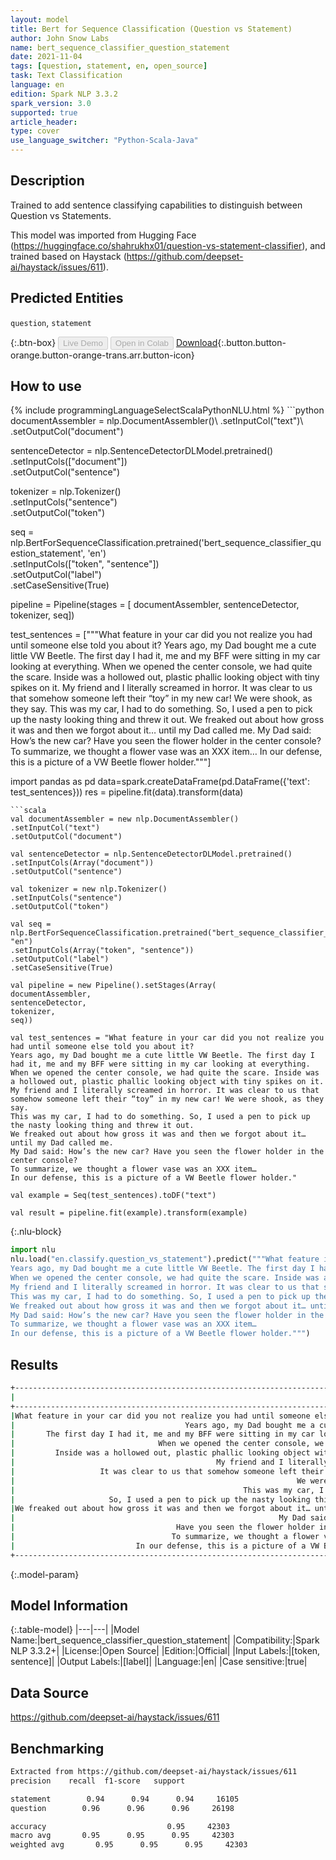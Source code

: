 ```yaml
---
layout: model
title: Bert for Sequence Classification (Question vs Statement)
author: John Snow Labs
name: bert_sequence_classifier_question_statement
date: 2021-11-04
tags: [question, statement, en, open_source]
task: Text Classification
language: en
edition: Spark NLP 3.3.2
spark_version: 3.0
supported: true
article_header:
type: cover
use_language_switcher: "Python-Scala-Java"
---
```


## Description

Trained to add sentence classifying capabilities to distinguish between Question vs Statements.

This model was imported from Hugging Face (https://huggingface.co/shahrukhx01/question-vs-statement-classifier), and trained based on Haystack (https://github.com/deepset-ai/haystack/issues/611).

## Predicted Entities

`question`, `statement`

{:.btn-box}
<button class="button button-orange" disabled>Live Demo</button>
<button class="button button-orange" disabled>Open in Colab</button>
[Download](https://s3.amazonaws.com/auxdata.johnsnowlabs.com/public/models/bert_sequence_classifier_question_statement_en_3.3.2_3.0_1636038134936.zip){:.button.button-orange.button-orange-trans.arr.button-icon}

## How to use



<div class="tabs-box" markdown="1">
{% include programmingLanguageSelectScalaPythonNLU.html %}
```python
documentAssembler = nlp.DocumentAssembler()\
.setInputCol("text")\
.setOutputCol("document")

sentenceDetector = nlp.SentenceDetectorDLModel.pretrained() \
.setInputCols(["document"]) \
.setOutputCol("sentence")

tokenizer = nlp.Tokenizer()\
.setInputCols("sentence")\
.setOutputCol("token")

seq = nlp.BertForSequenceClassification.pretrained('bert_sequence_classifier_question_statement', 'en')\
.setInputCols(["token", "sentence"])\
.setOutputCol("label")\
.setCaseSensitive(True)

pipeline = Pipeline(stages = [
documentAssembler,
sentenceDetector,
tokenizer,
seq])

test_sentences = ["""What feature in your car did you not realize you had until someone else told you about it?
Years ago, my Dad bought me a cute little VW Beetle. The first day I had it, me and my BFF were sitting in my car looking at everything.
When we opened the center console, we had quite the scare. Inside was a hollowed out, plastic phallic looking object with tiny spikes on it.
My friend and I literally screamed in horror. It was clear to us that somehow someone left their “toy” in my new car! We were shook, as they say.
This was my car, I had to do something. So, I used a pen to pick up the nasty looking thing and threw it out.
We freaked out about how gross it was and then we forgot about it… until my Dad called me.
My Dad said: How’s the new car? Have you seen the flower holder in the center console?
To summarize, we thought a flower vase was an XXX item…
In our defense, this is a picture of a VW Beetle flower holder."""]

import pandas as pd
data=spark.createDataFrame(pd.DataFrame({'text': test_sentences}))
res = pipeline.fit(data).transform(data)
```
```scala
val documentAssembler = new nlp.DocumentAssembler()
.setInputCol("text")
.setOutputCol("document")

val sentenceDetector = nlp.SentenceDetectorDLModel.pretrained()
.setInputCols(Array("document"))
.setOutputCol("sentence")

val tokenizer = new nlp.Tokenizer()
.setInputCols("sentence")
.setOutputCol("token")

val seq = nlp.BertForSequenceClassification.pretrained("bert_sequence_classifier_question_statement", "en")
.setInputCols(Array("token", "sentence"))
.setOutputCol("label")
.setCaseSensitive(True)

val pipeline = new Pipeline().setStages(Array(
documentAssembler,
sentenceDetector,
tokenizer,
seq))

val test_sentences = "What feature in your car did you not realize you had until someone else told you about it?
Years ago, my Dad bought me a cute little VW Beetle. The first day I had it, me and my BFF were sitting in my car looking at everything.
When we opened the center console, we had quite the scare. Inside was a hollowed out, plastic phallic looking object with tiny spikes on it.
My friend and I literally screamed in horror. It was clear to us that somehow someone left their “toy” in my new car! We were shook, as they say.
This was my car, I had to do something. So, I used a pen to pick up the nasty looking thing and threw it out.
We freaked out about how gross it was and then we forgot about it… until my Dad called me.
My Dad said: How’s the new car? Have you seen the flower holder in the center console?
To summarize, we thought a flower vase was an XXX item…
In our defense, this is a picture of a VW Beetle flower holder."

val example = Seq(test_sentences).toDF("text")

val result = pipeline.fit(example).transform(example)
```


{:.nlu-block}
```python
import nlu
nlu.load("en.classify.question_vs_statement").predict("""What feature in your car did you not realize you had until someone else told you about it?
Years ago, my Dad bought me a cute little VW Beetle. The first day I had it, me and my BFF were sitting in my car looking at everything.
When we opened the center console, we had quite the scare. Inside was a hollowed out, plastic phallic looking object with tiny spikes on it.
My friend and I literally screamed in horror. It was clear to us that somehow someone left their “toy” in my new car! We were shook, as they say.
This was my car, I had to do something. So, I used a pen to pick up the nasty looking thing and threw it out.
We freaked out about how gross it was and then we forgot about it… until my Dad called me.
My Dad said: How’s the new car? Have you seen the flower holder in the center console?
To summarize, we thought a flower vase was an XXX item…
In our defense, this is a picture of a VW Beetle flower holder.""")
```

</div>

## Results

```bash
+------------------------------------------------------------------------------------------+---------+
|                                                                                  sentence|    label|
+------------------------------------------------------------------------------------------+---------+
|What feature in your car did you not realize you had until someone else told you about it?| question|
|                                      Years ago, my Dad bought me a cute little VW Beetle.|statement|
|       The first day I had it, me and my BFF were sitting in my car looking at everything.|statement|
|                                When we opened the center console, we had quite the scare.|statement|
|         Inside was a hollowed out, plastic phallic looking object with tiny spikes on it.|statement|
|                                             My friend and I literally screamed in horror.|statement|
|                   It was clear to us that somehow someone left their “toy” in my new car!|statement|
|                                                               We were shook, as they say.|statement|
|                                                   This was my car, I had to do something.|statement|
|                     So, I used a pen to pick up the nasty looking thing and threw it out.|statement|
|We freaked out about how gross it was and then we forgot about it… until my Dad called me.|statement|
|                                                           My Dad said: How’s the new car?| question|
|                                    Have you seen the flower holder in the center console?| question|
|                                   To summarize, we thought a flower vase was an XXX item…|statement|
|                           In our defense, this is a picture of a VW Beetle flower holder.|statement|
+------------------------------------------------------------------------------------------+---------+
```

{:.model-param}
## Model Information

{:.table-model}
|---|---|
|Model Name:|bert_sequence_classifier_question_statement|
|Compatibility:|Spark NLP 3.3.2+|
|License:|Open Source|
|Edition:|Official|
|Input Labels:|[token, sentence]|
|Output Labels:|[label]|
|Language:|en|
|Case sensitive:|true|

## Data Source

https://github.com/deepset-ai/haystack/issues/611

## Benchmarking

```bash
Extracted from https://github.com/deepset-ai/haystack/issues/611
precision    recall  f1-score   support

statement        0.94      0.94      0.94     16105
question        0.96      0.96      0.96     26198

accuracy                           0.95     42303
macro avg       0.95      0.95      0.95     42303
weighted avg       0.95      0.95      0.95     42303
```
